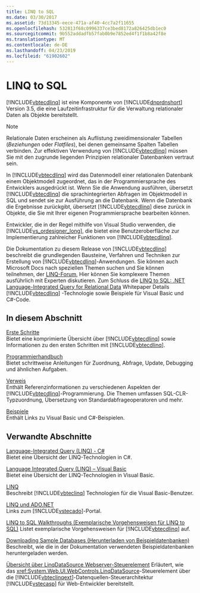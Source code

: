 ```yaml
---
title: LINQ to SQL
ms.date: 03/30/2017
ms.assetid: 73d13345-eece-471a-af40-4cc7a2f11655
ms.openlocfilehash: 532813f68c0996337ce3bed8172a826425db1ec0
ms.sourcegitcommit: 9b552addadfb57fab0b9e7852ed4f1f1b8a42f8e
ms.translationtype: MT
ms.contentlocale: de-DE
ms.lasthandoff: 04/23/2019
ms.locfileid: "61902602"
---
```

# <a name="linq-to-sql"></a>LINQ to SQL
[!INCLUDE[vbtecdlinq](../../../../../../includes/vbtecdlinq-md.md)] ist eine Komponente von [!INCLUDE[dnprdnshort](../../../../../../includes/dnprdnshort-md.md)] Version 3.5, die eine Laufzeitinfrastruktur für die Verwaltung relationaler Daten als Objekte bereitstellt.  
  
> [!NOTE]
>  Relationale Daten erscheinen als Auflistung zweidimensionaler Tabellen (*Beziehungen* oder *Flatfiles*), bei denen gemeinsame Spalten Tabellen verbinden. Zur effektiven Verwendung von [!INCLUDE[vbtecdlinq](../../../../../../includes/vbtecdlinq-md.md)] müssen Sie mit den zugrunde liegenden Prinzipien relationaler Datenbanken vertraut sein.  
  
 In [!INCLUDE[vbtecdlinq](../../../../../../includes/vbtecdlinq-md.md)] wird das Datenmodell einer relationalen Datenbank einem Objektmodell zugeordnet, das in der Programmiersprache des Entwicklers ausgedrückt ist. Wenn Sie die Anwendung ausführen, übersetzt [!INCLUDE[vbtecdlinq](../../../../../../includes/vbtecdlinq-md.md)] die sprachintegrierten Abfragen im Objektmodell in SQL und sendet sie zur Ausführung an die Datenbank. Wenn die Datenbank die Ergebnisse zurückgibt, übersetzt [!INCLUDE[vbtecdlinq](../../../../../../includes/vbtecdlinq-md.md)] diese zurück in Objekte, die Sie mit Ihrer eigenen Programmiersprache bearbeiten können.  
  
 Entwickler, die in der Regel mithilfe von Visual Studio verwenden, die [!INCLUDE[vs_ordesigner_long](../../../../../../includes/vs-ordesigner-long-md.md)], die bietet eine Benutzeroberfläche zur Implementierung zahlreicher Funktionen von [!INCLUDE[vbtecdlinq](../../../../../../includes/vbtecdlinq-md.md)].  
  
 Die Dokumentation zu diesem Release von [!INCLUDE[vbtecdlinq](../../../../../../includes/vbtecdlinq-md.md)] beschreibt die grundlegenden Bausteine, Verfahren und Techniken zur Erstellung von [!INCLUDE[vbtecdlinq](../../../../../../includes/vbtecdlinq-md.md)]-Anwendungen. Sie können auch Microsoft Docs nach speziellen Themen suchen und Sie können teilnehmen, der [LINQ-Forum](https://go.microsoft.com/fwlink/?LinkId=76488), Hier können Sie komplexere Themen ausführlich mit Experten diskutieren. Zum Schluss die [LINQ to SQL: .NET Language-Integrated Query for Relational Data](https://go.microsoft.com/fwlink/?LinkId=93205) Whitepaper Details [!INCLUDE[vbtecdlinq](../../../../../../includes/vbtecdlinq-md.md)] -Technologie sowie Beispiele für Visual Basic und C#-Code.  
  
## <a name="in-this-section"></a>In diesem Abschnitt  
 [Erste Schritte](../../../../../../docs/framework/data/adonet/sql/linq/getting-started.md)  
 Bietet eine komprimierte Übersicht über [!INCLUDE[vbtecdlinq](../../../../../../includes/vbtecdlinq-md.md)] sowie Informationen zu den ersten Schritten mit [!INCLUDE[vbtecdlinq](../../../../../../includes/vbtecdlinq-md.md)].  
  
 [Programmierhandbuch](../../../../../../docs/framework/data/adonet/sql/linq/programming-guide.md)  
 Bietet schrittweise Anleitungen für Zuordnung, Abfrage, Update, Debugging und ähnlichen Aufgaben.  
  
 [Verweis](../../../../../../docs/framework/data/adonet/sql/linq/reference.md)  
 Enthält Referenzinformationen zu verschiedenen Aspekten der [!INCLUDE[vbtecdlinq](../../../../../../includes/vbtecdlinq-md.md)]-Programmierung. Die Themen umfassen SQL-CLR-Typzuordnung, Übersetzung von Standardabfrageoperatoren und mehr.  
  
 [Beispiele](../../../../../../docs/framework/data/adonet/sql/linq/samples.md)  
 Enthält Links zu Visual Basic und C#-Beispielen.  
  
## <a name="related-sections"></a>Verwandte Abschnitte  
 [Language-Integrated Query (LINQ) - C#](../../../../../csharp/programming-guide/concepts/linq/index.md)\
 Bietet eine Übersicht der LINQ-Technologien in C#.
 
 [Language Integrated Query (LINQ) – Visual Basic](../../../../../visual-basic/programming-guide/concepts/linq/index.md)  
 Bietet eine Übersicht der LINQ-Technologien in Visual Basic.
  
 [LINQ](../../../../../visual-basic/programming-guide/language-features/linq/index.md)  
 Beschreibt [!INCLUDE[vbteclinq](../../../../../../includes/vbteclinq-md.md)] Technologien für die Visual Basic-Benutzer.  
  
 [LINQ und ADO.NET](../../../../../../docs/framework/data/adonet/linq-and-ado-net.md)  
 Links zum [!INCLUDE[vstecado](../../../../../../includes/vstecado-md.md)]-Portal.  
  
 [LINQ to SQL Walkthroughs (Exemplarische Vorgehensweisen für LINQ to SQL)](https://docs.microsoft.com/previous-versions/visualstudio/visual-studio-2008/bb386295(v=vs.90))  
 Listet exemplarische Vorgehensweisen für [!INCLUDE[vbtecdlinq](../../../../../../includes/vbtecdlinq-md.md)] auf.  
  
 [Downloading Sample Databases (Herunterladen von Beispieldatenbanken)](../../../../../../docs/framework/data/adonet/sql/linq/downloading-sample-databases.md)  
 Beschreibt, wie die in der Dokumentation verwendeten Beispieldatenbanken heruntergeladen werden.  
  
 [Übersicht über LinqDataSource Webserver-Steuerelement](https://docs.microsoft.com/previous-versions/aspnet/bb547113(v=vs.100))  
 Erläutert, wie das <xref:System.Web.UI.WebControls.LinqDataSource>-Steuerelement über die [!INCLUDE[vbteclinqext](../../../../../../includes/vbteclinqext-md.md)]-Datenquellen-Steuerarchitektur [!INCLUDE[vstecasp](../../../../../../includes/vstecasp-md.md)] für Web-Entwickler bereitstellt.
